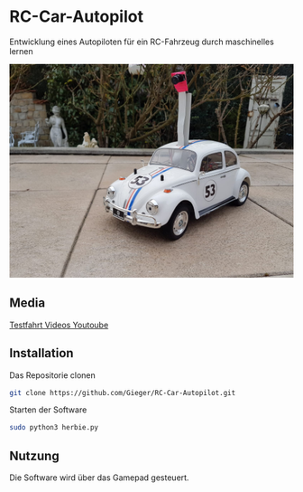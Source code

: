 # RC-Car-Autopilot
Entwicklung eines Autopiloten für ein RC-Fahrzeug durch maschinelles lernen 




![](./media/herbie_v3.jpg)

## Media

[Testfahrt Videos Youtoube](https://www.youtube.com/watch?v=siHh_I1PDYw&list=PLwBhQYl8W0NpmlF5_6Iv5jGDC2RXRzTEF)



## Installation

Das Repositorie clonen 

```sh
git clone https://github.com/Gieger/RC-Car-Autopilot.git
```

Starten der Software

```sh
sudo python3 herbie.py
```

## Nutzung

Die Software wird über das Gamepad gesteuert.


